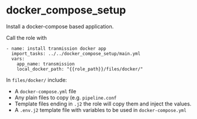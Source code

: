 # docker_compose_setup

Install a docker-compose based application.

Call the role with

```
- name: install tranmission docker app
  import_tasks: ../../docker_compose_setup/main.yml
  vars:
    app_name: transmission
    local_docker_path: "{{role_path}}/files/docker/"
```

In `files/docker/` include:

- A `docker-compose.yml` file
- Any plain files to copy (e.g. `pipeline.conf`
- Template files ending in `.j2` the role will copy them and inject the values.
- A `.env.j2` template file with variables to be used in `docker-compose.yml`
